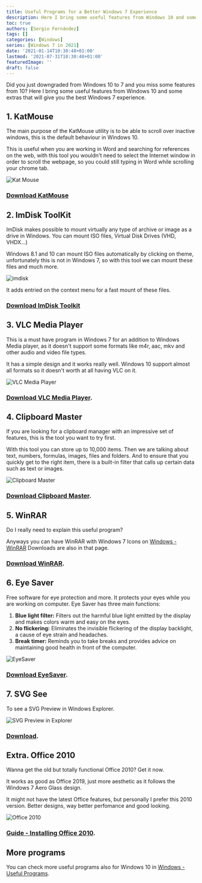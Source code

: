 ```yaml
---
title: Useful Programs for a Better Windows 7 Experience
description: Here I bring some useful features from Windows 10 and some extras that will give you the Windows 7 best experience
toc: true
authors: [Sergio Fernández]
tags: []
categories: [Windows]
series: [Windows 7 in 2021]
date: '2021-01-14T10:30:48+01:00'
lastmod: '2021-07-31T10:30:48+01:00'
featuredImage: ''
draft: false
---
```

Did you just downgraded from Windows 10 to 7 and you miss some features from 10? Here I bring some useful features from Windows 10 and some extras that will give you the best Windows 7 experience.

## 1. KatMouse
The main purpose of the KatMouse utility is to be able to scroll over inactive windows, this is the default behaviour in Windows 10.

This is useful when you are working in Word and searching for references on the web, with this tool you wouldn't need to select the Internet window in order to scroll the webpage, so you could still typing in Word while scrolling your chrome tab.

<img src="/posts/images/kmouse.png" alt="Kat Mouse" >

### [Download KatMouse](https://ehiti.de/katmouse/)

## 2. ImDisk ToolKit
ImDisk makes possible to mount virtually any type of archive or image as a drive in Windows. You can mount ISO files, Virtual Disk Drives (VHD, VHDX...)

Windows 8.1 and 10 can mount ISO files automatically by clicking on theme, unfortunately this is not in Windows 7, so with this tool we can mount these files and much more.

<img src="/posts/images/imdisk.png" alt="imdisk" >

It adds entried on the context menu for a fast mount of these files.

### [Download ImDisk Toolkit](https://sourceforge.net/projects/imdisk-toolkit/)

## 3. VLC Media Player

This is a must have program in Windows 7 for an addition to Windows Media player, as it doesn't support some formats like m4r, aac, mkv and other audio and video file types.

It has a simple design and it works really well. Windows 10 support almost all formats so it doesn't worth at all having VLC on it.

<img src="/posts/images/vlc.png" alt="VLC Media Player" >

### [Download VLC Media Player](https://www.videolan.org/vlc/).

## 4. Clipboard Master
If you are looking for a clipboard manager with an impressive set of features, this is the tool you want to try first.

With this tool you can store up to 10,000 items. Then we are talking about text, numbers, formulas, images, files and folders. And to ensure that you quickly get to the right item, there is a built-in filter that calls up certain data such as text or images.

<img src="/posts/images/clipboardmaster.jpg" alt="Clipboard Master" >

### [Download Clipboard Master](https://www.clipboardmaster.com/).

## 5. WinRAR

Do I really need to explain this useful program?

Anyways you can have WinRAR with Windows 7 Icons on [Windows - WinRAR](https://wiki.bbjprojek.org/#/more/windows?id=winrar)
Downloads are also in that page.

### [Download WinRAR](https://www.win-rar.com/postdownload.html?&L=0).

## 6. Eye Saver
Free software for eye protection and more. It protects your eyes while you are working on computer. Eye Saver has three main functions:

1. **Blue light filter:** Filters out the harmful blue light emitted by the display and makes colors warm and easy on the eyes.
2. **No flickering:** Eliminates the invisible flickering of the display backlight, a cause of eye strain and headaches.
3. **Break timer:** Reminds you to take breaks and provides advice on maintaining good health in front of the computer.

<img src="/posts/images/eyesaver.png" alt="EyeSaver" >

### [Download EyeSaver](https://www.eye-saver.net/).

## 7. SVG See

To see a SVG Preview in Windows Explorer.

<img src="/posts/images/svgprev.png" alt="SVG Preview in Explorer" >

### [Download](https://github.com/tibold/svg-explorer-extension/releases).

## Extra. Office 2010

Wanna get the old but totally functional Office 2010? Get it now.

It works as good as Office 2019, just more aesthetic as it follows the Windows 7 Aero Glass design.

It might not have the latest Office features, but personally I prefer this 2010 version. Better designs, way better perfomance and good looking.

<img src="/posts/images/office2010.png" alt="Office 2010" >

### [Guide - Installing Office 2010](https://wiki.bbjprojek.org/#/legacy/office2010).

## More programs

You can check more useful programs also for Windows 10 in [Windows - Useful Programs](https:/wiki.bbjprojek.org/#/more/windows?id=more-useful-programs).
